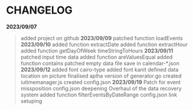 # CHANGELOG
**2023/09/07**
> added project on github
**2023/09/09**
> patched function loadEvents
**2023/09/10**
> added function extractDate
> added function extractHour
> added function getDayOfWeek
> timeStringToHours
**2023/09/11**
> patched input time data
> added function areValuesEqual
> added function contains
> patched empty data file save in calendar-*.json
**2023/09/12**
> added font cairo-type
> added font kanit
> defined data location on picture
> finalised aplha version of generator.go
> created iutimemanager.js
> created config.json
**2023/09/19**
> Patch for event missposition
> config.json deepening
> Overhaul of the data recovery system
> added function filterEventsByDateRange
> config.json link setuping